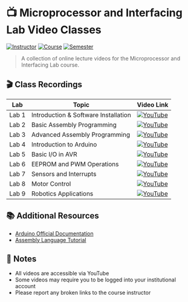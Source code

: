 # 📺 Microprocessor and Interfacing Lab Video Classes

[![Instructor](https://img.shields.io/badge/Instructor-Shahadat%20Hussain%20Parvez-indigo)](https://github.com/shparvez001)
[![Course](https://img.shields.io/badge/Course-CSE-orange)](#)
[![Semester](https://img.shields.io/badge/Semester-Spring%202025-blue)](#)

> A collection of online lecture videos for the Microprocessor and Interfacing Lab course.

## 🎬 Class Recordings

| Lab | Topic | Video Link |
|-----|-------|------------|
| Lab 1 | Introduction & Software Installation | [![YouTube](https://img.shields.io/badge/YouTube-Watch%20Now-red?logo=youtube&logoColor=white)](https://youtu.be/vnGEzz8iMAE) |
| Lab 2 | Basic Assembly Programming | [![YouTube](https://img.shields.io/badge/YouTube-Watch%20Now-red?logo=youtube&logoColor=white)](https://youtu.be/odbaVipA708) |
| Lab 3 | Advanced Assembly Programming | [![YouTube](https://img.shields.io/badge/YouTube-Watch%20Now-red?logo=youtube&logoColor=white)](https://youtu.be/fuDa-me44AQ) |
| Lab 4 | Introduction to Arduino | [![YouTube](https://img.shields.io/badge/YouTube-Watch%20Now-red?logo=youtube&logoColor=white)](https://www.youtube.com/watch?v=ulclNTYsoGQ) |
| Lab 5 | Basic I/O in AVR | [![YouTube](https://img.shields.io/badge/YouTube-Watch%20Now-red?logo=youtube&logoColor=white)](https://www.youtube.com/watch?v=B4UmzWCzt7M) |
| Lab 6 | EEPROM and PWM Operations | [![YouTube](https://img.shields.io/badge/YouTube-Watch%20Now-red?logo=youtube&logoColor=white)](https://www.youtube.com/watch?v=FBq0LM6HCyM) |
| Lab 7 | Sensors and Interrupts | [![YouTube](https://img.shields.io/badge/YouTube-Watch%20Now-red?logo=youtube&logoColor=white)](https://youtu.be/-Ahjz8ojDtw) |
| Lab 8 | Motor Control | [![YouTube](https://img.shields.io/badge/YouTube-Watch%20Now-red?logo=youtube&logoColor=white)](https://youtu.be/P47bwlIud5U) |
| Lab 9 | Robotics Applications | [![YouTube](https://img.shields.io/badge/YouTube-Watch%20Now-red?logo=youtube&logoColor=white)](https://youtu.be/UoYoHAj5-Z4) |

## 📚 Additional Resources

- [Arduino Official Documentation](https://www.arduino.cc/reference/en/)
- [Assembly Language Tutorial](https://www.tutorialspoint.com/assembly_programming/index.htm)

## 📝 Notes

- All videos are accessible via YouTube
- Some videos may require you to be logged into your institutional account
- Please report any broken links to the course instructor